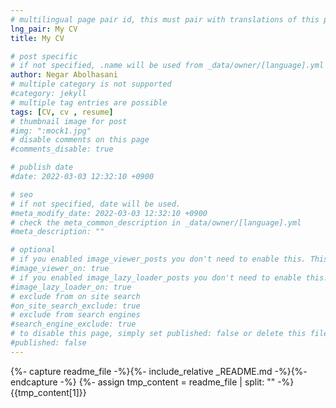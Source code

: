 ```yaml
---
# multilingual page pair id, this must pair with translations of this page. (This name must be unique)
lng_pair: My CV
title: My CV

# post specific
# if not specified, .name will be used from _data/owner/[language].yml
author: Negar Abolhasani
# multiple category is not supported
#category: jekyll
# multiple tag entries are possible
tags: [CV, cv , resume]
# thumbnail image for post
#img: ":mock1.jpg"
# disable comments on this page
#comments_disable: true

# publish date
#date: 2022-03-03 12:32:10 +0900

# seo
# if not specified, date will be used.
#meta_modify_date: 2022-03-03 12:32:10 +0900
# check the meta_common_description in _data/owner/[language].yml
#meta_description: ""

# optional
# if you enabled image_viewer_posts you don't need to enable this. This is only if image_viewer_posts = false
#image_viewer_on: true
# if you enabled image_lazy_loader_posts you don't need to enable this. This is only if image_lazy_loader_posts = false
#image_lazy_loader_on: true
# exclude from on site search
#on_site_search_exclude: true
# exclude from search engines
#search_engine_exclude: true
# to disable this page, simply set published: false or delete this file
#published: false
---
```


{%- capture readme_file -%}{%- include_relative _README.md -%}{%- endcapture -%}
{%- assign tmp_content = readme_file | split: "<!-- readme -->" -%}
{{tmp_content[1]}}
